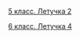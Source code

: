 
[5 класс. Летучка 2](https://docs.google.com/forms/d/e/1FAIpQLSfzfbjZiviMOPUGFBO8Y9Fo5hM1pAXB3342TltHGnTA9lRHGw/viewform)


[6 класс. Летучка 4](https://docs.google.com/forms/d/e/1FAIpQLScL65_qkqVSn2iwOC2_LUmXpC70b14loYWcItq1mKebCh_Gew/viewform)

